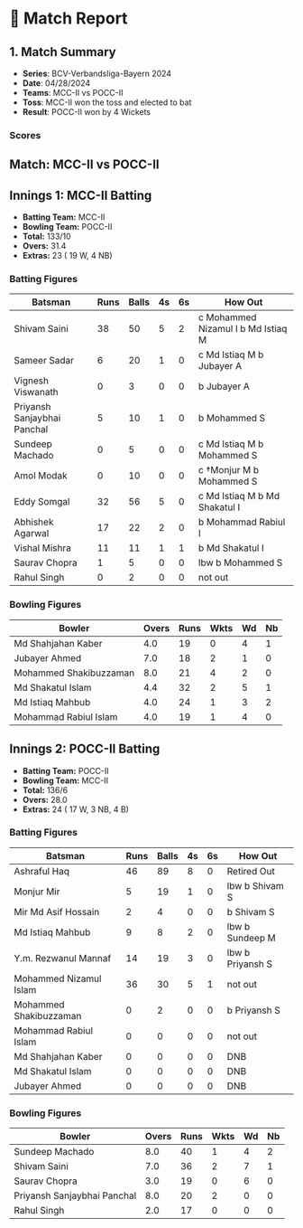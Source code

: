 # 🏏 Match Report

## 1. Match Summary

- **Series**: BCV-Verbandsliga-Bayern 2024  
- **Date**: 04/28/2024  
- **Teams**: MCC-II vs POCC-II  
- **Toss**: MCC-II won the toss and elected to bat  
- **Result**: POCC-II won by 4 Wickets  

### Scores
## Match: MCC-II vs POCC-II

## Innings 1: MCC-II Batting

- **Batting Team:** MCC-II
- **Bowling Team:** POCC-II
- **Total:** 133/10
- **Overs:** 31.4
- **Extras:** 23 ( 19 W, 4 NB)

### Batting Figures

| Batsman | Runs | Balls | 4s | 6s | How Out |
|---------|------|-------|----|----|---------|
| Shivam Saini | 38 | 50 | 5 | 2 | c Mohammed Nizamul I b Md Istiaq M |
| Sameer Sadar | 6 | 20 | 1 | 0 | c Md Istiaq M b Jubayer A |
| Vignesh Viswanath | 0 | 3 | 0 | 0 | b Jubayer A |
| Priyansh Sanjaybhai Panchal | 5 | 10 | 1 | 0 | b Mohammed S |
| Sundeep Machado | 0 | 5 | 0 | 0 | c Md Istiaq M b Mohammed S |
| Amol Modak | 0 | 10 | 0 | 0 | c &#8224;Monjur M b Mohammed S |
| Eddy Somgal | 32 | 56 | 5 | 0 | c Md Istiaq M b Md Shakatul I |
| Abhishek Agarwal | 17 | 22 | 2 | 0 | b Mohammad Rabiul I |
| Vishal Mishra | 11 | 11 | 1 | 1 | b Md Shakatul I |
| Saurav Chopra | 1 | 5 | 0 | 0 | lbw b Mohammed S |
| Rahul Singh | 0 | 2 | 0 | 0 | not out |

### Bowling Figures

| Bowler | Overs | Runs | Wkts | Wd | Nb |
|--------|-------|------|------|----|----|
| Md Shahjahan Kaber | 4.0 | 19 | 0 | 4 | 1 |
| Jubayer Ahmed | 7.0 | 18 | 2 | 1 | 0 |
| Mohammed Shakibuzzaman | 8.0 | 21 | 4 | 2 | 0 |
| Md Shakatul Islam | 4.4 | 32 | 2 | 5 | 1 |
| Md Istiaq Mahbub | 4.0 | 24 | 1 | 3 | 2 |
| Mohammad Rabiul Islam | 4.0 | 19 | 1 | 4 | 0 |

## Innings 2: POCC-II Batting

- **Batting Team:** POCC-II
- **Bowling Team:** MCC-II
- **Total:** 136/6
- **Overs:** 28.0
- **Extras:** 24 ( 17 W, 3 NB, 4 B)

### Batting Figures

| Batsman | Runs | Balls | 4s | 6s | How Out |
|---------|------|-------|----|----|---------|
| Ashraful Haq | 46 | 89 | 8 | 0 | Retired Out  |
| Monjur Mir | 5 | 19 | 1 | 0 | lbw b Shivam S |
| Mir Md Asif Hossain | 2 | 4 | 0 | 0 | b Shivam S |
| Md Istiaq Mahbub | 9 | 8 | 2 | 0 | lbw b Sundeep M |
| Y.m. Rezwanul Mannaf | 14 | 19 | 3 | 0 | lbw b Priyansh S |
| Mohammed Nizamul Islam | 36 | 30 | 5 | 1 | not out |
| Mohammed Shakibuzzaman | 0 | 2 | 0 | 0 | b Priyansh S |
| Mohammad Rabiul Islam | 0 | 0 | 0 | 0 | not out |
| Md Shahjahan Kaber | 0 | 0 | 0 | 0 | DNB |
| Md Shakatul Islam | 0 | 0 | 0 | 0 | DNB |
| Jubayer Ahmed | 0 | 0 | 0 | 0 | DNB |

### Bowling Figures

| Bowler | Overs | Runs | Wkts | Wd | Nb |
|--------|-------|------|------|----|----|
| Sundeep Machado | 8.0 | 40 | 1 | 4 | 2 |
| Shivam Saini | 7.0 | 36 | 2 | 7 | 1 |
| Saurav Chopra | 3.0 | 19 | 0 | 6 | 0 |
| Priyansh Sanjaybhai Panchal | 8.0 | 20 | 2 | 0 | 0 |
| Rahul Singh | 2.0 | 17 | 0 | 0 | 0 |
